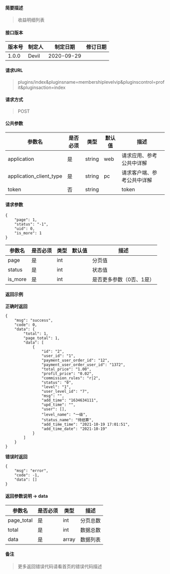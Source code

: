 #### 简要描述

> 收益明细列表

#### 接口版本

| 版本号 | 制定人 | 制定日期 | 修订日期 |
| --- | --- | --- | --- |
| 1.0.0 | Devil | 2020-09-29 |  |

#### 请求URL

> plugins/index&pluginsname=membershiplevelvip&pluginscontrol=profit&pluginsaction=index

#### 请求方式

> POST

#### 公共参数

| 参数名 | 是否必须 | 类型 | 默认值 | 描述 |
| --- | --- | --- | --- | --- |
| application | 是 | string | web | 请求应用、参考公共中详解 |
| application\_client\_type | 是 | string | pc | 请求客户端、参考公共中详解 |
| token | 否 | string |  | token |

#### 请求参数

```
{
    "page": 1,
    "status": "-1",
    "uid": 0,
    "is_more": 1
}
```

| 参数名 | 是否必须 | 类型 | 默认值 | 描述 |
| --- | --- | --- | --- | --- |
| page | 是 | int |  | 分页值 |
| status | 是 | int |  | 状态值 |
| is\_more | 是 | int |  | 是否更多参数（0否、1是） |

#### 返回示例

**正确时返回**

```
{
    "msg": "success",
    "code": 0,
    "data": {
        "total": 1,
        "page_total": 1,
        "data": [
            {
                "id": "2",
                "user_id": "1",
                "payment_user_order_id": "12",
                "payment_user_order_user_id": "1372",
                "total_price": "1.00",
                "profit_price": "0.02",
                "commission_rules": "r|2",
                "status": "0",
                "level": "1",
                "user_level_id": "7",
                "msg": "",
                "add_time": "1634634111",
                "upd_time": "",
                "user": [],
                "level_name": "一级",
                "status_name": "待结算",
                "add_time_time": "2021-10-19 17:01:51",
                "add_time_date": "2021-10-19"
            }
        ]
    }
}
```

**错误时返回**

```
{
    "msg": "error",
    "code": -1,
    "data": []
}
```

#### 返回参数说明 -> data

| 参数名 | 是否必须 | 类型 | 描述 |
| --- | --- | --- | --- |
| page\_total | 是 | int | 分页总数 |
| total | 是 | int | 数据总数 |
| data | 是 | array | 数据列表 |

#### 备注

> 更多返回错误代码请看首页的错误代码描述